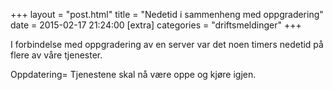 +++
layout = "post.html"
title = "Nedetid i sammenheng med oppgradering"
date = 2015-02-17 21:24:00
[extra]
categories = "driftsmeldinger"
+++

I forbindelse med oppgradering av en server var det noen timers nedetid på flere av våre tjenester. 


Oppdatering= Tjenestene skal nå være oppe og kjøre igjen.
